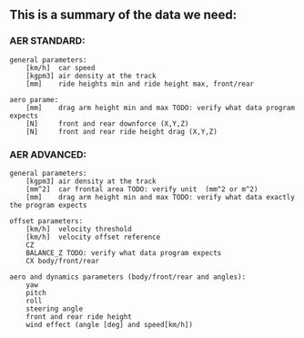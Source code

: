 ## This is a summary of the data we need: ##


### AER STANDARD: ###

    general parameters:
        [km/h]  car speed
        [kgpm3] air density at the track 
        [mm]    ride heights min and ride height max, front/rear

    aero parame:
        [mm]    drag arm height min and max TODO: verify what data program expects
        [N]     front and rear downforce (X,Y,Z)
        [N]     front and rear ride height drag (X,Y,Z)


### AER ADVANCED: ###

    general parameters:
        [kgpm3] air density at the track
        [mm^2]  car frontal area TODO: verify unit  (mm^2 or m^2)
        [mm]    drag arm height min and max TODO: verify what data exactly the program expects

    offset parameters:
        [km/h]  velocity threshold 
        [km/h]  velocity offset reference
        CZ
        BALANCE_Z TODO: verify what data program expects
        CX body/front/rear

    aero and dynamics parameters (body/front/rear and angles):
        yaw
        pitch
        roll 
        steering angle 
        front and rear ride height 
        wind effect (angle [deg] and speed[km/h])
